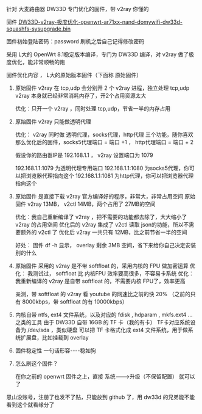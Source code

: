 
针对 大麦路由器  DW33D 专门优化的固件，带 v2ray 你懂的 

固件   [DW33D-v2ray-极度优化-openwrt-ar71xx-nand-domywifi-dw33d-squashfs-sysupgrade.bin](https://github.com/qiang-yu/firmware/raw/master/DW33D-v2ray-%E6%9E%81%E5%BA%A6%E4%BC%98%E5%8C%96-openwrt-ar71xx-nand-domywifi-dw33d-squashfs-sysupgrade.bin)

固件初始登陆密码：password   刷机之后自己记得修改密码

采用 L大的 OpenWrt 8.1稳定版本编译，专门为 DW33D 编译，对 v2ray 做了极度优化，能非常顺畅的跑

固件优化内容 ， L大的原始版本固件（下面称 原始固件）


1. 原始固件 v2ray 在 tcp,udp 会分别开 2 个 v2ray 进程，独立处理 tcp,udp
	v2ray 本身就已经非常消耗内存了，开2个占用资源太大
	
	优化：只开一个 v2ray ，同时处理 tcp,udp，节省一半的内存占用
	
	
2. 原始固件 v2ray 只能做透明代理
	
	优化： v2ray 同时做 透明代理，socks代理，http代理 三个功能，随你喜欢
	那么优化后的固件，socks5代理端口 = 端口 +1 ， http代理端口 = 端口 + 2
	
	假设你的路由器IP是  192.168.1.1 ， v2ray 设置端口为 1079 
		
	192.168.1.1:1079  为透明代理专用端口
	192.168.1.1:1080  为socks5代理，你可以把浏览器代理指向这个
	192.168.1.1:1081  为http代理，你可以把浏览器代理指向这个


3. 原始固件  是直接下载 v2ray 官方编译好的程序，非常大，非常占用空间
		原始固件  v2ray 13MB， v2ctl  14MB，两个占用了 27MB的空间
		
	优化：我自己重新编译了 v2ray ，把不需要的功能都去除了，大大缩小了 v2ray 的占用空间
	优化后的 v2ray 集成了 v2ctl 读取 json的功能，所以不需要额外的 v2ctl 了
	优化后 v2ray 一共只有 12MB，比之前节省一半的空间
	
	好处： 固件 df -h 显示， overlay 剩余 3MB 空间，省下来给你自己决定安装别的什么 
	
	
4. 	原始固件 采用的 v2ray 是不带 softfloat 的，采用内核的 FPU 做加密运算
	优化： 我测试过， softfloat 比 内核FPU 效率要高很多，不容易卡系统
	优化： 我重新编译的 v2ray 是自带 softfloat 的，不需要内核 FPU了，效率更高
	
	亲测，带 softfloat 的 v2ray 看 youtube 的网速比之前的快 20% （之前的只有 8000kbps，带 softfloat 的有 10000kbps）
	
	
5. 内核自带 ntfs, ext4 文件系统，以及对应的 fdisk , hdparam , mkfs.ext4  ... 之类的工具
	由于 DW33D 自带 16GB 的 TF 卡（我的有卡）
	TF卡对应系统设备为 /dev/sda ，类似硬盘
	可以把 TF 卡格式化成 ext4 文件系统，用于做系统扩展盘，比如挂载到 overlay 


6. 固件稳定性
	一句话形容----稳如狗 

	
7. 怎么刷这个固件？
	
	在你之前的 openwrt 固件之上，直接 系统--->升级（不保留配置） 就可以了	
	
恩山没账号，注册了也发不了贴，只能放到 github 了，用 dw33d 的兄弟能不能看到这个就看缘分了
	
	
	
